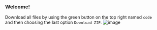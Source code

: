 ### Welcome!
Download all files by using the green button on the top right named `code` and then choosing the last option `Download ZIP`.
![image](https://user-images.githubusercontent.com/34626062/189379904-3c8f86a3-02f0-47c2-9e6c-7b3533325479.png)
